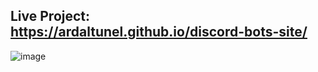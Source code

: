 ## Live Project: https://ardaltunel.github.io/discord-bots-site/

![image](https://github.com/ardaltunel/discord-bots-site/assets/35379428/236ae39a-c412-44e9-8d8c-e7c0f733c274)
